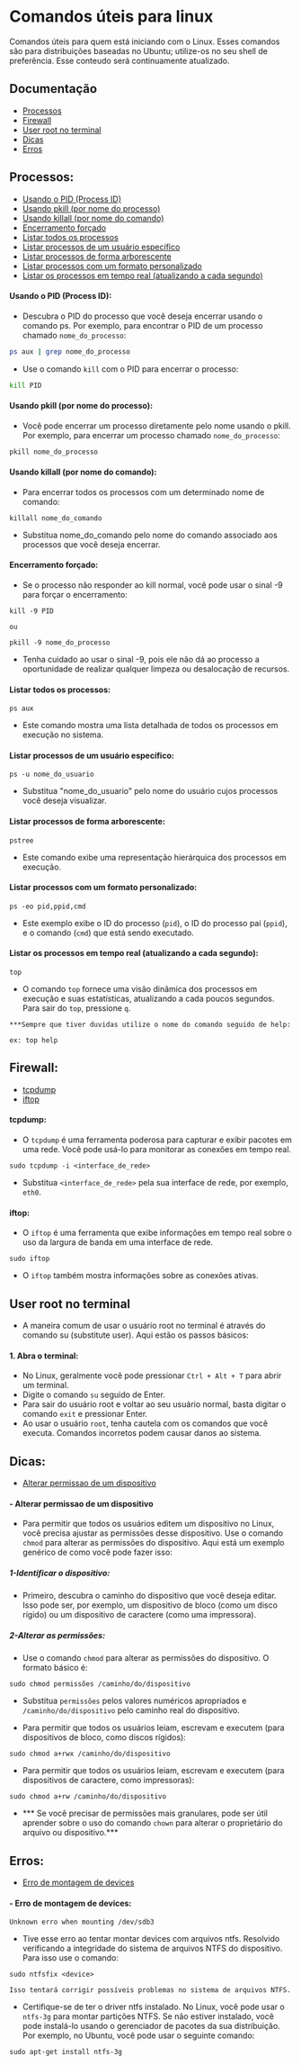 
# Comandos úteis para linux

Comandos úteis para quem está iniciando com o Linux. Esses comandos são para distribuições baseadas no Ubuntu; utilize-os no seu shell de preferência.
Esse conteudo será continuamente atualizado.




## Documentação
- [Processos](#processos)
- [Firewall](#firewall)
- [User root no terminal](#user-root-no-terminal)
- [Dicas](#dicas)
- [Erros](#erros)




## Processos:
- [Usando o PID (Process ID)](#usando-o-pid-process-id)
- [Usando pkill (por nome do processo)](#usando-pkill-por-nome-do-processo)
- [Usando killall (por nome do comando)](#usando-killall-por-nome-do-comando)
- [Encerramento forçado](#encerramento-forcado)
- [Listar todos os processos](#listar-todos-os-processos)
- [Listar processos de um usuário específico](#listar-processos-de-um-usuario-especifico)
- [Listar processos de forma arborescente](#listar-processos-de-forma-arborescente)
- [Listar processos com um formato personalizado](#listar-processos-com-um-formato-personalizado)
- [Listar os processos em tempo real (atualizando a cada segundo)](#listar-os-processos-em-tempo-real-atualizando-a-cada-segundo)

#### Usando o PID (Process ID):

- Descubra o PID do processo que você deseja encerrar usando o comando ps. Por exemplo, para encontrar o PID de um processo chamado `nome_do_processo`:

```bash
ps aux | grep nome_do_processo

```
- Use o comando `kill` com o PID para encerrar o processo:

```bash
kill PID

```

#### Usando pkill (por nome do processo):

- Você pode encerrar um processo diretamente pelo nome usando o pkill. Por exemplo, para encerrar um processo chamado `nome_do_processo`:

```bash
pkill nome_do_processo

```

#### Usando killall (por nome do comando):

- Para encerrar todos os processos com um determinado nome de comando:

```
killall nome_do_comando

```
- Substitua nome_do_comando pelo nome do comando associado aos processos que você deseja encerrar.

#### Encerramento forçado:

- Se o processo não responder ao kill normal, você pode usar o sinal -9 para forçar o encerramento:

```
kill -9 PID

ou

pkill -9 nome_do_processo

```
- Tenha cuidado ao usar o sinal -9, pois ele não dá ao processo a oportunidade de realizar qualquer limpeza ou desalocação de recursos.
 
#### Listar todos os processos:

```
ps aux

```
- Este comando mostra uma lista detalhada de todos os processos em execução no sistema.

#### Listar processos de um usuário específico:
```
ps -u nome_do_usuario
```
- Substitua "nome_do_usuario" pelo nome do usuário cujos processos você deseja visualizar.

#### Listar processos de forma arborescente:
```
pstree
```
- Este comando exibe uma representação hierárquica dos processos em execução.

#### Listar processos com um formato personalizado:

```
ps -eo pid,ppid,cmd
```
- Este exemplo exibe o ID do processo (`pid`), o ID do processo pai (`ppid`), e o comando (`cmd`) que está sendo executado.

#### Listar os processos em tempo real (atualizando a cada segundo):

```
top
```
- O comando `top` fornece uma visão dinâmica dos processos em execução e suas estatísticas, atualizando a cada poucos segundos. Para sair do `top`, pressione `q`.

```
***Sempre que tiver duvidas utilize o nome do comando seguido de help:

ex: top help
```

## Firewall:
- [tcpdump](#tcpdump)
- [iftop](#iftop)

#### tcpdump:
- O `tcpdump` é uma ferramenta poderosa para capturar e exibir pacotes em uma rede. Você pode usá-lo para monitorar as conexões em tempo real.

```
sudo tcpdump -i <interface_de_rede>
```
- Substitua `<interface_de_rede>` pela sua interface de rede, por exemplo, `eth0`.

#### iftop:
- O `iftop` é uma ferramenta que exibe informações em tempo real sobre o uso da largura de banda em uma interface de rede.

```
sudo iftop
```
- O `iftop` também mostra informações sobre as conexões ativas.

## User root no terminal
- A maneira comum de usar o usuário root no terminal é através do comando su (substitute user). Aqui estão os passos básicos:

#### 1. Abra o terminal:
- No Linux, geralmente você pode pressionar `Ctrl + Alt + T` para abrir um terminal.
- Digite o comando `su` seguido de Enter.
- Para sair do usuário root e voltar ao seu usuário normal, basta digitar o comando `exit` e pressionar Enter.
- Ao usar o usuário `root`, tenha cautela com os comandos que você executa. Comandos incorretos podem causar danos ao sistema.


## Dicas:
- [Alterar permissao de um dispositivo](#alterar-permissao-de-um-dispositivo)

#### - Alterar permissao de um dispositivo
- Para permitir que todos os usuários editem um dispositivo no Linux, você precisa ajustar as permissões desse dispositivo. Use o comando `chmod` para alterar as permissões do dispositivo. Aqui está um exemplo genérico de como você pode fazer isso:

##### 1-Identificar o dispositivo:
- Primeiro, descubra o caminho do dispositivo que você deseja editar. Isso pode ser, por exemplo, um dispositivo de bloco (como um disco rígido) ou um dispositivo de caractere (como uma impressora).

##### 2-Alterar as permissões:
- Use o comando `chmod` para alterar as permissões do dispositivo. O formato básico é:
```
sudo chmod permissões /caminho/do/dispositivo

```
- Substitua `permissões` pelos valores numéricos apropriados e `/caminho/do/dispositivo` pelo caminho real do dispositivo.

- Para permitir que todos os usuários leiam, escrevam e executem (para dispositivos de bloco, como discos rígidos):
```
sudo chmod a+rwx /caminho/do/dispositivo
```
- Para permitir que todos os usuários leiam, escrevam e executem (para dispositivos de caractere, como impressoras):
```
sudo chmod a+rw /caminho/do/dispositivo
```
- *** Se você precisar de permissões mais granulares, pode ser útil aprender sobre o uso do comando `chown` para alterar o proprietário do arquivo ou dispositivo.***
## Erros:
- [Erro de montagem de devices](#erro-de-montagem-de-devices)
#### - Erro de montagem de devices:
```
Unknown erro when mounting /dev/sdb3
```
- Tive esse erro ao tentar montar devices com arquivos ntfs. Resolvido verificando a integridade do sistema de arquivos NTFS do dispositivo. Para isso use o comando:
```
sudo ntfsfix <device>

Isso tentará corrigir possíveis problemas no sistema de arquivos NTFS.
```
- Certifique-se de ter o driver ntfs instalado. No Linux, você pode usar o `ntfs-3g` para montar partições NTFS. Se não estiver instalado, você pode instalá-lo usando o gerenciador de pacotes da sua distribuição. Por exemplo, no Ubuntu, você pode usar o seguinte comando:

```
sudo apt-get install ntfs-3g
```

 
